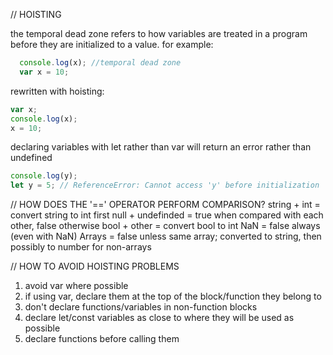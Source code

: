 // HOISTING

the temporal dead zone refers to how variables are treated in a program before they are initialized to a value.
for example:
```javascript
  console.log(x); //temporal dead zone
  var x = 10;

```
rewritten with hoisting:
```javascript
var x;
console.log(x);
x = 10;
```
declaring variables with let rather than var will return an error rather than undefined
```javascript
console.log(y);
let y = 5; // ReferenceError: Cannot access 'y' before initialization
```

// HOW DOES THE '==' OPERATOR PERFORM COMPARISON?
string + int = convert string to int first
null + undefinded = true when compared with each other, false otherwise
bool + other = convert bool to int
NaN = false always (even with NaN)
Arrays = false unless same array; converted to string, then possibly to number for non-arrays

// HOW TO AVOID HOISTING PROBLEMS
  1. avoid var where possible
  2. if using var, declare them at the top of the block/function they belong to
  3. don't declare functions/variables in non-function blocks
  4. declare let/const variables as close to where they will be used as possible
  5. declare functions before calling them

